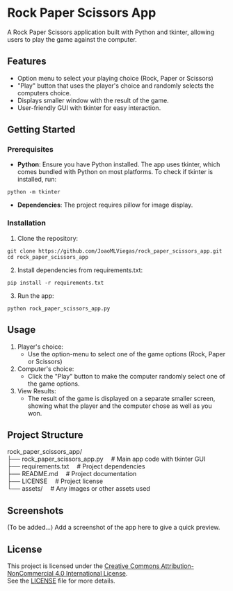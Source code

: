 # **Rock Paper Scissors App**

A Rock Paper Scissors application built with Python and tkinter, allowing users to play the game against the computer.

## **Features**
- Option menu to select your playing choice (Rock, Paper or Scissors)
- "Play" button that uses the player's choice and randomly selects the computers choice.
- Displays smaller window with the result of the game.
- User-friendly GUI with tkinter for easy interaction.

## **Getting Started**
### Prerequisites
- **Python**: Ensure you have Python installed. The app uses tkinter, which comes bundled with Python on most platforms. To check if tkinter is installed, run:
``` 
python -m tkinter
```
- **Dependencies**: The project requires pillow for image display.

### Installation
1. Clone the repository:  
```
git clone https://github.com/JoaoMLViegas/rock_paper_scissors_app.git  
cd rock_paper_scissors_app
```
2. Install dependencies from requirements.txt:  
``` 
pip install -r requirements.txt
```
3. Run the app:      
```
python rock_paper_scissors_app.py
```

## **Usage**
1. Player's choice:  
   - Use the option-menu to select one of the game options (Rock, Paper or Scissors)
2. Computer's choice:  
   - Click the "Play" button to make the computer randomly select one of the game options.
3. View Results:  
   - The result of the game is displayed on a separate smaller screen, showing what the player and the computer chose as well as you won.

## **Project Structure**
rock_paper_scissors_app/  
├── rock_paper_scissors_app.py &emsp;# Main app code with tkinter GUI  
├── requirements.txt &emsp;# Project dependencies  
├── README.md &emsp;# Project documentation  
├── LICENSE &emsp;# Project license  
└── assets/ &emsp;# Any images or other assets used   

## **Screenshots**
(To be added...) Add a screenshot of the app here to give a quick preview.

## **License**
This project is licensed under the [Creative Commons Attribution-NonCommercial 4.0 International License](https://creativecommons.org/licenses/by-nc/4.0/).  
See the [LICENSE](LICENSE) file for more details.